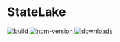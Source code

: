 # StateLake

[![build](https://img.shields.io/github/workflow/status/mariusbrataas/StateLake/npm-publish/master?style=flat-square)](https://github.com/mariusbrataas/StateLake)
[![npm-version](https://img.shields.io/npm/v/statelake?label=npm%20version&style=flat-square)](https://www.npmjs.com/package/statelake)
[![downloads](https://img.shields.io/npm/dw/statelake?style=flat-square)](https://www.npmjs.com/package/statelake)
